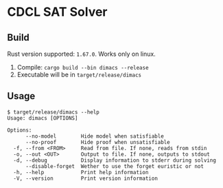# CDCL SAT Solver

## Build

Rust version supported: `1.67.0`.
Works only on linux.

1. Compile: `cargo build --bin dimacs --release`
2. Executable will be in `target/release/dimacs`

## Usage

```
$ target/release/dimacs --help
Usage: dimacs [OPTIONS]

Options:
      --no-model        Hide model when satisfiable
      --no-proof        Hide proof when unsatisfiable
  -f, --from <FROM>     Read from file. If none, reads from stdin
  -o, --out <OUT>       Output to file. If none, outputs to stdout
  -d, --debug           Display information to stderr during solving
      --disable-forget  Wether to use the forget euristic or not
  -h, --help            Print help information
  -V, --version         Print version information
```

